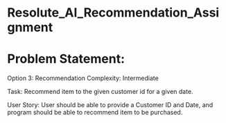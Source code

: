 # Resolute_AI_Recommendation_Assignment
# Problem Statement:

Option 3: Recommendation
Complexity: Intermediate

Task: Recommend item to the given customer id for a given date.

User Story: User should be able to provide a Customer ID and Date, and program should be able to recommend item to be purchased.
